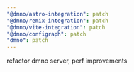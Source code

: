 ```yaml
---
"@dmno/astro-integration": patch
"@dmno/remix-integration": patch
"@dmno/vite-integration": patch
"@dmno/configraph": patch
"dmno": patch
---
```


refactor dmno server, perf improvements
